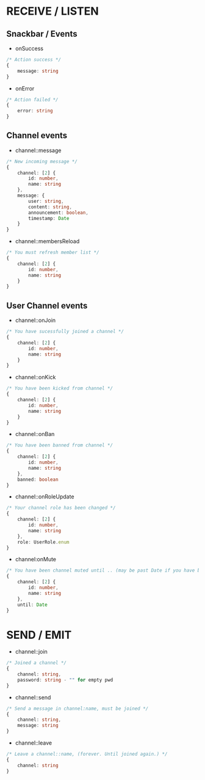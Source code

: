 # RECEIVE / LISTEN

## Snackbar / Events

- onSuccess
```typescript
/* Action success */
{
	message: string
}
```

- onError
```typescript
/* Action failed */
{
	error: string
}
```

## Channel events

- channel::message
```typescript
/* New incoming message */
{
	channel: [2] {
		id: number,
		name: string
	},
	message: {
		user: string,
		content: string,
		announcement: boolean,
		timestamp: Date
	}
}
```

- channel::membersReload
```typescript
/* You must refresh member list */
{
	channel: [2] {
		id: number,
		name: string
	}
}
```

## User Channel events

- channel::onJoin
```typescript
/* You have sucessfully joined a channel */
{
	channel: [2] {
		id: number,
		name: string
	}
}
```

- channel::onKick
```typescript
/* You have been kicked from channel */
{
	channel: [2] {
		id: number,
		name: string
	}
}
```

- channel::onBan
```typescript
/* You have been banned from channel */
{
	channel: [2] {
		id: number,
		name: string
	},
	banned: boolean
}
```

- channel::onRoleUpdate
```typescript
/* Your channel role has been changed */
{
	channel: [2] {
		id: number,
		name: string
	},
	role: UserRole.enum
}
```

- channel:onMute
```typescript
/* You have been channel muted until .. (may be past Date if you have been unmuted) */
{
	channel: [2] {
		id: number,
		name: string
	},
	until: Date
}
```


# SEND / EMIT

- channel::join
```typescript
/* Joined a channel */
{
	channel: string,
	password: string - "" for empty pwd
}
```

- channel::send
```typescript
/* Send a message in channel:name, must be joined */
{
	channel: string,
	message: string
}
```

- channel::leave
```typescript
/* Leave a channel::name, (forever. Until joined again.) */
{
	channel: string
}
```